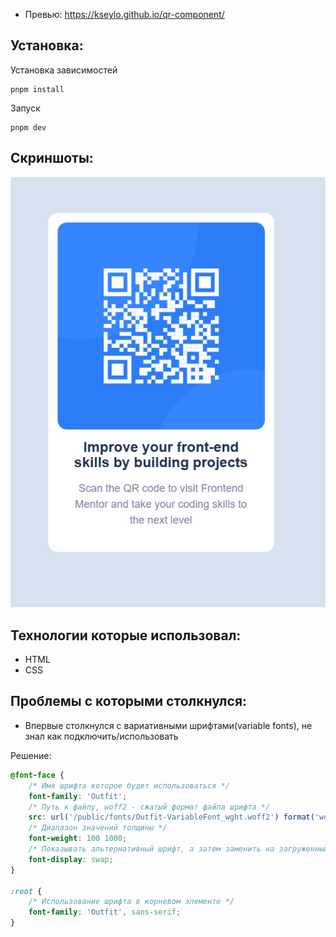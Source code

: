 - Превью: https://kseylo.github.io/qr-component/
## Установка:

Установка зависимостей
```
pnpm install
```

Запуск
```
pnpm dev
```

## Скриншоты:
![preview](screenshots/preview.png)
## Технологии которые использовал:
- HTML
- CSS

## Проблемы с которыми столкнулся:

- Впервые столкнулся с вариативными шрифтами(variable fonts), не знал как подключить/использовать

Решение:
```css
@font-face {
	/* Имя шрифта которое будет использоваться */
    font-family: 'Outfit'; 
    /* Путь к файлу, woff2 - сжатый формат файла шрифта */
    src: url('/public/fonts/Outfit-VariableFont_wght.woff2') format('woff2');
    /* Диапазон значений толщины */
    font-weight: 100 1000;
    /* Показывать альтернативный шрифт, а затем заменить на загруженный */
    font-display: swap;
}

:root {
	/* Использование шрифта в корневом элементе */
	font-family: 'Outfit', sans-serif;
}
```
